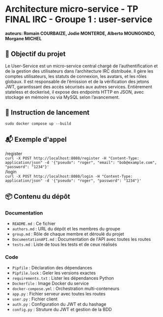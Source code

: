 # Architecture micro-service - TP FINAL IRC - Groupe 1 : user-service 
#### auteurs: Romain COURBAIZE, Jodie MONTERDE, Alberto MOUNGONDO, Morgane MICHEL

## 🎯 Objectif du projet 
Le User-Service est un micro-service central chargé de l’authentification et de la gestion des utilisateurs dans l’architecture IRC distribuée. Il gère les comptes utilisateurs, les statuts de connexion, les avatars, et les rôles globaux. Il est responsable de l’émission et de la vérification des jetons JWT, garantissant des accès sécurisés aux autres services. Entièrement stateless et dockerisé, il expose des endpoints HTTP en JSON, avec stockage en mémoire ou via MySQL selon l’avancement.

## 🚀 Instruction de lancement 
`sudo docker compose up --build`

## 📬 Exemple d'appel
/register  
`curl -X POST http://localhost:8080/register -H "Content-Type: application/json" -d '{"pseudo": "roger", "email": "bob@example.com", "password": "1234"}'`  
/login  
`curl -X POST http://localhost:8080/login -H "Content-Type: application/json" -d '{"pseudo": "roger", "password": "1234"}'`  

## 📦 Contenu du dépôt
### Documentation  
- `README.md` : Ce fichier
- `authors.md` : URL du dépôt et les membres du groupe 
- `group.md` : Rôle de chaque membre et déroulé du projet
- `DocumentationAPI.md` : Documentation de l'API avec toutes les routes 
- `tests.md` : Liste de tous les tests et de ceux réalisés
### Code
- `Pipfile` : Déclaration des dépendances
- `Pipfile.lock` : Geler les versions exactes
- `requirements.txt` : Lister les dépendances Python
- `Dockerfile` : Image Docker du service
- `docker-compose.yml` : Orchestration multi-conteneurs
- `app.py` : Fichier serveur avec toutes les routes
- `user.py` : Fichier client
- `auth.py` : Configuration du JWT et du hashage 
- `config.py` : Struture du JWT et gestion de la BDD



